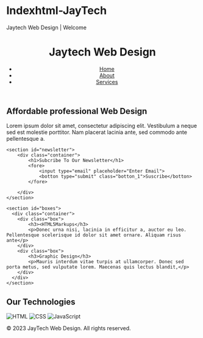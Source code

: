 # Indexhtml-JayTech
<!DOCTYPE html>
<html lang="en">
<head>
    <meta charset="UTF-8">
    <meta name="viewport" content="width=device-width, initial-scale=1.0">
    <meta name="description" content="Affordable and professional web design">
    <meta name="keywords" content="web design, affordable web design, professional web design">
    <meta name="author" content="Rejoice Asubiojo"
    <title>Jaytech Web Design | Welcome</title>
    <link rel="stylesheet" href="./css/style.css">
</head>
<body>
    <header>
     <div class="container">
        <div id="branding">
         <h1>Jaytech Web Design</h1>  
        </div>
        <nav>
          <ul>
          <li><a href="index.html">Home</a></li>
          <li><a href="about.html">About</a></li>
          <li><a href="services.html">Services</a></li>  
          </ul>  
        </nav>
     </div>
    </header>
    <section id="showcase">
        <div class="container">
            <h1>Affordable professional Web Design</h1>
            <p>Lorem ipsum dolor sit amet, consectetur adipiscing elit. Vestibulum a neque sed est molestie porttitor. Nam placerat lacinia ante, sed commodo ante pellentesque a.</p>
        </div>
    </section>

    <section id="newsletter">
        <div class="container">
            <h1>Subcribe To Our Newsletter</h1>
            <fore>
                <input type="email" placeholder="Enter Email">
                <botton type="submit" class="botton_1">Suscribe</botton>
            </fore>
            
        </div>
    </section>

    <section id="boxes">
      <div class="container">
        <div class="box">
            <h3><HTML5Markups</h3>
            <p>Donec urna nisi, lacinia in efficitur a, auctor eu leo. Pellentesque scelerisque id dolor sit amet ornare. Aliquam risus ante</p>
        </div>
        <div class="box">
            <h3>Graphic Design</h3>
            <p>Mauris interdum vitae turpis at ullamcorper. Donec sed porta metus, sed vulputate lorem. Maecenas quis lectus blandit,</p>
        </div>
      </div>
    </section>
</body>
<section id="images">
    <div class="container">
        <h2>Our Technologies</h2>
        <div class="image-container">
            <img src="html.jpg" alt="HTML">
            <img src="css.jpg" alt="CSS">
            <img src="javascript.jpg" alt="JavaScript">
        </div>
    </div>
</section>

<footer>
    <div class="container">
        <p>&copy; 2023 JayTech Web Design. All rights reserved.</p>
    </div>
</footer>
</body>
</html>
</html>
